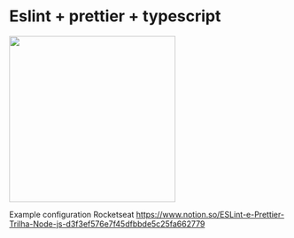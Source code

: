 
# Eslint + prettier + typescript

<img src="https://i.ytimg.com/vi/vbBQj5KbpTg/maxresdefault.jpg" width="300px" >

Example configuration Rocketseat
https://www.notion.so/ESLint-e-Prettier-Trilha-Node-js-d3f3ef576e7f45dfbbde5c25fa662779
